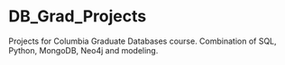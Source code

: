 # DB_Grad_Projects
Projects for Columbia Graduate Databases course. Combination of SQL, Python, MongoDB, Neo4j and modeling. 
